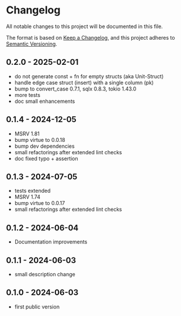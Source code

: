 # Changelog

All notable changes to this project will be documented in this file.

The format is based on [Keep a Changelog](https://keepachangelog.com),
and this project adheres to [Semantic Versioning](https://semver.org).

## 0.2.0 - 2025-02-01

- do not generate const + fn for empty structs (aka Unit-Struct)
- handle edge case struct (insert) with a single column (pk)
- bump to convert_case 0.7.1, sqlx 0.8.3, tokio 1.43.0
- more tests
- doc small enhancements

## 0.1.4 - 2024-12-05

- MSRV 1.81
- bump virtue to 0.0.18
- bump dev dependencies
- small refactorings after extended lint checks
- doc fixed typo + assertion

## 0.1.3 - 2024-07-05

- tests extended
- MSRV 1.74
- bump virtue to 0.0.17
- small refactorings after extended lint checks

## 0.1.2 - 2024-06-04

- Documentation improvements

## 0.1.1 - 2024-06-03

- small description change

## 0.1.0 - 2024-06-03

- first public version
